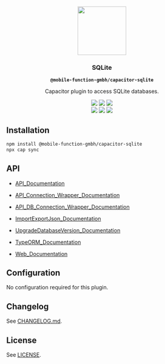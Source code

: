 <p align="center"><br><img src="https://user-images.githubusercontent.com/236501/85893648-1c92e880-b7a8-11ea-926d-95355b8175c7.png" width="128" height="128" /></p>
<h3 align="center">SQLite</h3>
<p align="center"><strong><code>@mobile-function-gmbh/capacitor-sqlite</code></strong></p>
<p align="center">
  Capacitor plugin to access SQLite databases.
</p>

<p align="center">
  <img src="https://img.shields.io/maintenance/yes/2021?style=flat-square" />
  <a href="https://github.com/mobile-function-gmbh/capacitor-sqlite/actions?query=workflow%3A%22CI%22"><img src="https://img.shields.io/github/workflow/status/mobile-function-gmbh/capacitor-sqlite/CI/main?style=flat-square" /></a>
  <a href="https://www.npmjs.com/package/@mobile-function-gmbh/capacitor-sqlite"><img src="https://img.shields.io/npm/l/@mobile-function-gmbh/capacitor-sqlite?style=flat-square" /></a>
<br>
  <a href="https://www.npmjs.com/package/@mobile-function-gmbh/capacitor-sqlite"><img src="https://img.shields.io/npm/dw/@mobile-function-gmbh/capacitor-sqlite?style=flat-square" /></a>
  <a href="https://www.npmjs.com/package/@mobile-function-gmbh/capacitor-sqlite"><img src="https://img.shields.io/npm/v/@mobile-function-gmbh/capacitor-sqlite?style=flat-square" /></a>
<!-- ALL-CONTRIBUTORS-BADGE:START - Do not remove or modify this section -->
<a href="#contributors-"><img src="https://img.shields.io/badge/all%20contributors-1-orange?style=flat-square" /></a>
<!-- ALL-CONTRIBUTORS-BADGE:END -->
</p>

## Installation

```bash
npm install @mobile-function-gmbh/capacitor-sqlite
npx cap sync
```

## API

- [API_Documentation](https://github.com/capacitor-community/sqlite/blob/master/docs/API.md)

- [API_Connection_Wrapper_Documentation](https://github.com/capacitor-community/sqlite/blob/master/docs/APIConnection.md)

- [API_DB_Connection_Wrapper_Documentation](https://github.com/capacitor-community/sqlite/blob/master/docs/APIDBConnection.md)

- [ImportExportJson_Documentation](https://github.com/capacitor-community/sqlite/blob/master/docs/ImportExportJson.md)

- [UpgradeDatabaseVersion_Documentation](https://github.com/capacitor-community/sqlite/blob/master/docs/UpgradeDatabaseVersion.md)

- [TypeORM_Documentation](https://github.com/capacitor-community/sqlite/blob/master/docs/TypeORM-Usage.md)

- [Web_Documentation](https://github.com/capacitor-community/sqlite/blob/master/docs/Web-Usage.md)

## Configuration

No configuration required for this plugin.

## Changelog

See [CHANGELOG.md](https://github.com/mobile-function-gmbh/capacitor-sqlite/blob/master/CHANGELOG.md).

## License

See [LICENSE](https://github.com/mobile-function-gmbh/capacitor-sqlite/blob/master/LICENSE).
